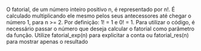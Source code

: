 O fatorial, de um número inteiro positivo n, é representado por n!.
É calculado multiplicando ele mesmo pelos seus antecessores até chegar o número 1, para n >= 2.
Por definição:
    1! = 1 e 
    0! = 1.
Para utilizar o código, é necessário passar o número que deseja calcular o fatorial como parâmetro da função.
Utilize fatorial_exp(n) para explicitar a conta ou fatorial_res(n) para mostrar apenas o resultado
